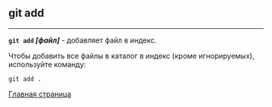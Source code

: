 ## git add

---

**`git add` *[файл]*** - добавляет файл в индекс.

Чтобы добавить все файлы в каталог в индекс (кроме игнорируемых), используйте команду:

```bash-
git add .
```
[Главная страница](/./readme.md)
